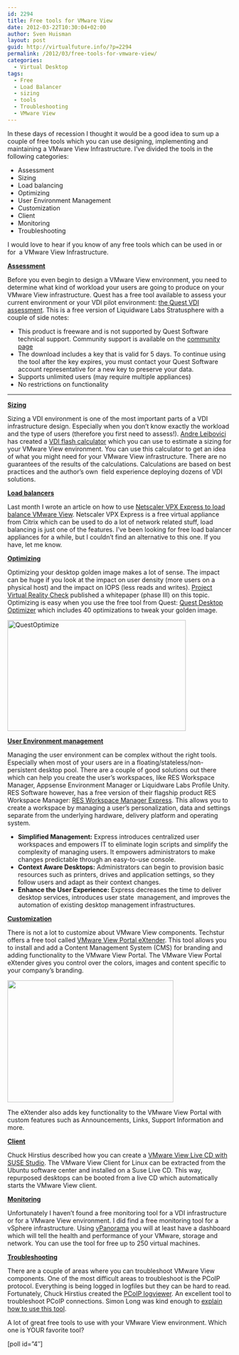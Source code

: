 ```yaml
---
id: 2294
title: Free tools for VMware View
date: 2012-03-22T10:30:04+02:00
author: Sven Huisman
layout: post
guid: http://virtualfuture.info/?p=2294
permalink: /2012/03/free-tools-for-vmware-view/
categories:
  - Virtual Desktop
tags:
  - Free
  - Load Balancer
  - sizing
  - tools
  - Troubleshooting
  - VMware View
---
```

In these days of recession I thought it would be a good idea to sum up a couple of free tools which you can use designing, implementing and maintaining a VMware View Infrastructure. I’ve divided the tools in the following categories:

  * Assessment
  * Sizing
  * Load balancing
  * Optimizing
  * User Environment Management
  * Customization
  * Client
  * Monitoring
  * Troubleshooting

I would love to hear if you know of any free tools which can be used in or for  a VMware View Infrastructure.

<!--more-->

**<span style="text-decoration: underline;">Assessment</span>**

Before you even begin to design a VMware View environment, you need to determine what kind of workload your users are going to produce on your VMware View infrastructure. Quest has a free tool available to assess your current environment or your VDI pilot environment: <a href="http://www.quest.com/landing/?id=5515" target="_blank">the Quest VDI assessment</a>. This is a free version of Liquidware Labs Stratusphere with a couple of side notes:

  * This product is freeware and is not supported by Quest Software technical support. Community support is available on the [community page](http://communities.quest.com/community/vworkspace/assessment)
  * The download includes a key that is valid for 5 days. To continue using the tool after the key expires, you must contact your Quest Software account representative for a new key to preserve your data.
  * Supports unlimited users (may require multiple appliances)
  * No restrictions on functionality

 ****

**<span style="text-decoration: underline;">Sizing</span>**

Sizing a VDI environment is one of the most important parts of a VDI infrastructure design. Especially when you don’t know exactly the workload and the type of users (therefore you first need to assess!). <a href="http://myvirtualcloud.net/" target="_blank">Andre Leibovici</a> has created a <a href="http://myvirtualcloud.net/?page_id=1076" target="_blank">VDI flash calculator</a> which you can use to estimate a sizing for your VMware View environment. You can use this calculator to get an idea of what you might need for your VMware View infrastructure. There are no guarantees of the results of the calculations. Calculations are based on best practices and the author’s own  field experience deploying dozens of VDI solutions.

**<span style="text-decoration: underline;">Load balancers</span>**

Last month I wrote an article on how to use <a href="https://svenhuisman.com/2012/02/free-load-balancing-for-vmware-view-with-citrix-netscaler-vpx-express/" target="_blank">Netscaler VPX Express to load balance VMware View</a>. Netscaler VPX Express is a free virtual appliance from Citrix which can be used to do a lot of network related stuff, load balancing is just one of the features. I’ve been looking for free load balancer appliances for a while, but I couldn&#8217;t find an alternative to this one. If you have, let me know.

**<span style="text-decoration: underline;">Optimizing</span>**

Optimizing your desktop golden image makes a lot of sense. The impact can be huge if you look at the impact on user density (more users on a physical host) and the impact on IOPS (less reads and writes). <a href="http://www.projectvrc.com/" target="_blank">Project Virtual Reality Check</a> published a whitepaper (phase III) on this topic. Optimizing is easy when you use the free tool from Quest: [Quest Desktop Optimizer](http://communities.quest.com/community/vworkspace/blog/2011/09/08/introducing-the-free-quest-vworkspace-desktop-optimizer) which includes 40 optimizations to tweak your golden image.

[<img style="background-image: none; padding-top: 0px; padding-left: 0px; display: inline; padding-right: 0px; border-width: 0px;" title="QuestOptimize" src="https://svenhuisman.com/wp-content/uploads/2012/03/QuestOptimize_thumb.png" border="0" alt="QuestOptimize" width="401" height="249" />](https://svenhuisman.com/wp-content/uploads/2012/03/QuestOptimize.png)

**<span style="text-decoration: underline;">User Environment management</span>** 

Managing the user environment can be complex without the right tools. Especially when most of your users are in a floating/stateless/non-persistent desktop pool. There are a couple of good solutions out there which can help you create the user’s workspaces, like RES Workspace Manager, Appsense Environment Manager or Liquidware Labs Profile Unity. RES Software however, has a free version of their flagship product RES Workspace Manager: <a href="http://www.ressoftware.com/products/wm-express" target="_blank">RES Workspace Manager Express</a>. This allows you to create a workspace by managing a user’s personalization, data and settings separate from the underlying hardware, delivery platform and operating system.

  * **Simplified Management:** Express introduces centralized user workspaces and empowers IT to eliminate login scripts and simplify the complexity of managing users. It empowers administrators to make changes predictable through an easy-to-use console.
  * **Context Aware Desktops:** Administrators can begin to provision basic resources such as printers, drives and application settings, so they follow users and adapt as their context changes.
  * **Enhance the User Experience:** Express decreases the time to deliver desktop services, introduces user state  management, and improves the automation of existing desktop management infrastructures.

**<span style="text-decoration: underline;">Customization</span>**

There is not a lot to customize about VMware View components. Techstur offers a free tool called <a href="http://www.techstur.com/Solutions/VMWare/Tech.aspx#" target="_blank">VMware View Portal eXtender</a>. This tool allows you to install and add a Content Management System (CMS) for branding and adding functionality to the VMware View Portal. The VMware View Portal eXtender gives you control over the colors, images and content specific to your company’s branding.

<img src="http://www.techstur.com/images/vm_screens.png" alt="" width="373" height="274" /> 

The eXtender also adds key functionality to the VMware View Portal with custom features such as Announcements, Links, Support Information and more.

**<span style="text-decoration: underline;">Client</span>**

Chuck Hirstius described how you can create a <a href="http://mindfluxinc.net/?p=286" target="_blank">VMware View Live CD with SUSE Studio</a>. The VMware View Client for Linux can be extracted from the Ubuntu software center and installed on a Suse Live CD. This way, repurposed desktops can be booted from a live CD which automatically starts the VMware View client.

**<span style="text-decoration: underline;">Monitoring</span>**

Unfortunately I haven’t found a free monitoring tool for a VDI infrastructure or for a VMware View environment. I did find a free monitoring tool for a vSphere infrastructure. Using <a href="http://www.vpanorama.com/" target="_blank">vPanorama</a> you will at least have a dashboard which will tell the health and performance of your VMware, storage and network. You can use the tool for free up to 250 virtual machines.

**<span style="text-decoration: underline;">Troubleshooting</span>**

There are a couple of areas where you can troubleshoot VMware View components. One of the most difficult areas to troubleshoot is the PCoIP protocol. Everything is being logged in logfiles but they can be hard to read. Fortunately, Chuck Hirstius created the <a href="http://mindfluxinc.net/?p=195" target="_blank">PCoIP logviewer</a>. An excellent tool to troubleshoot PCoIP connections. Simon Long was kind enough to <a href="http://www.simonlong.co.uk/blog/pcoip-troubleshooting/" target="_blank">explain how to use this tool</a>.

A lot of great free tools to use with your VMware View environment. Which one is YOUR favorite tool?

[poll id=&#8221;4&#8243;]